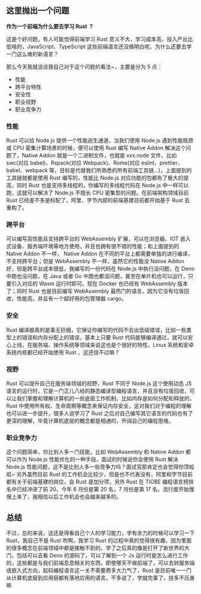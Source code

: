 ## 这里抛出一个问题

**作为一个前端为什么要去学习 Rust ？**

这是个好问题，有人可能觉得前端学习 Rust 意义不大，学习成本高，投入产出比低啥的，JavaScript、TypeScript 这些前端语言还没搞明白呢，为什么还要去学一门这么难的新语言？

那么今天我就谈谈我自己对于这个问题的看法~，主要是分为 5 点：

- 性能
- 跨平台特性
- 安全性
- 职业视野
- 职业竞争力

### 性能

Rust 可以给 Node.js 提供一个性能逃生通道，当我们使用 Node.js 遇到性能瓶颈或 CPU 密集计算场景的时候，便可以使用 Rust 编写 Native Addon 解决这个问题了，Native Addon 就是一个二进制文件，也就是 xxx.node 文件，比如 swc(对应 babel)、Rspack(对应 Webpack)、Rome(对应 eslint、prettier、babel、webpack 等，目标是代替我们所熟悉的所有前端工具链...)，上面提到的工具链就都是使用 Rust 编写的，性能比 Node.js 对应功能的包都有了极大的提高，同时 Rust 也是支持多线程的，你编写的多线程代码在 Node.js 中一样可以跑，这就可以解决了 Node.js 不擅长 CPU 密集型的问题。在前端架构领域目前 Rust 已经差不多是标配了，阿里、字节内部的前端基建目前都开始基于 Rust 去重构了。

### 跨平台

可以编写高性能且支持跨平台的 WebAssembly 扩展，可以在浏览器、IOT 嵌入式设备、服务端环境等地方使用，并且也拥有很不错的性能；和上面提到的 Native Addon 不一样， Native Addon 在不同的平台上都需要单独的进行编译，不支持跨平台；但是 WebAssembly 不一样，虽然它的性能没 Native Addon 好，但是跨平台成本很低，我编写的一份代码在 Node.js 中执行没问题，在 Deno 中跑也没问题，在 Java 或者 Go 中跑也都没问题，甚至在单片机也可以运行，只要引入对应的 Wasm 运行时即可。现在 Docker 也已经有 WebAssembly 版本了；同时 Rust 也是目前编写 WebAssembly 最热门的语言，因为它没有垃圾回收，性能高，并且有一个超好用的包管理器 cargo。

### 安全

Rust 编译器真的是事无巨细，它保证你编写的代码不会出低级错误，比如一些类型上的错误和内存分配上的错误，基本上只要 Rust 代码能够编译通过，就可以安心上线，在服务端、操作系统等领域来说这也是个很好的特性，Linux 系统和安卓系统内核都已经开始使用 Rust ，这还信不过嘛？

### 视野

Rust 可以提升自己在服务端领域的视野，Rust 不同于 Node.js 这个使用动态 JS 语言的运行时，它是一门正儿八经的静态编译型编程语言，并且没有垃圾回收，可以让我们掌握和理解计算机的一些底层工作机制，比如内存是如何分配和释放的，Rust 中使用所有权、生命周期等概念来保证内存安全，这对我们对于编程的理解也可以进一步提升，很多人说学习了 Rust 之后对自己编写其它语言的代码也有了更深的理解，毕竟计算机底层的概念都是相通的，开阔自己的编程思维。

### 职业竞争力

这个问题简单，你比别人多一门技能，比如 WebAssembly 和 Native Addon 都可以作为 Node.js 性能优化的一种手段，面试的时候说你会使用 Rust 解决 Node.js 性能问题，这不是比别人多一些竞争力吗？面试官那肯定也会觉得你顶呱呱~ 另外虽然目前 Rust 的工作机会比较少，但是也不代表没有，阿里和字节目前都有关于前端基建的岗位，会 Rust 是加分项，另外 Rust 在 TIOBE 编程语言榜排名中已经冲进了前 20，今年 6 月份是第 20 名，7 月份是第 17 名，流行度开始慢慢上来了，我相信以后工作机会也会越来越多的。

## 总结

不过，总的来说，这还是得看自己个人的学习能力，学有余力的时候可以学习一下 Rust，我自己不是 Rust 吹啊，我学习 Rust 的过程中真的觉得很有趣，因为里面的很多概念在前端领域中都是接触不到的，学了之后真的像是打开了新世界的大门，包括可以去看 Deno 的源码了，可以了解到一个 Js 运行时是怎么进行工作的，这些都是与我们前端息息相关的东西，即使哪天不做前端了，可以去转服务端或嵌入式方向，起码编程语言这一关不需要费多大力气了，Rust 是目前唯一一门从计算机底层到应用层都有落地应用的语言。不多说了，学就完事了，技多不压身嘛
